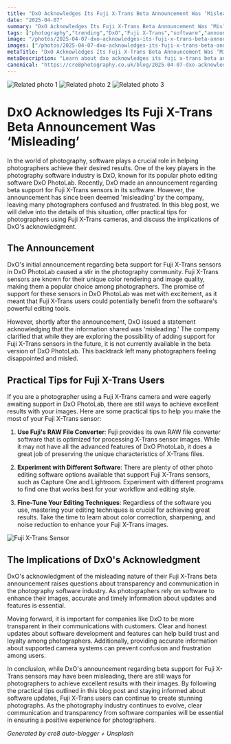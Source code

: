 ```yaml
---
title: "DxO Acknowledges Its Fuji X-Trans Beta Announcement Was ‘Misleading’"
date: "2025-04-07"
summary: "DxO Acknowledges Its Fuji X-Trans Beta Announcement Was ‘Misleading’ - A trending topic in photography."
tags: ["photography","trending","DxO","Fuji X-Trans","software","announcement","sensors","misleading","transparency","communication","practical tips"]
image: "/photos/2025-04-07-dxo-acknowledges-its-fuji-x-trans-beta-announcement-was-misleading--1.jpg"
images: ["/photos/2025-04-07-dxo-acknowledges-its-fuji-x-trans-beta-announcement-was-misleading--1.jpg","/photos/2025-04-07-dxo-acknowledges-its-fuji-x-trans-beta-announcement-was-misleading--2.jpg","/photos/2025-04-07-dxo-acknowledges-its-fuji-x-trans-beta-announcement-was-misleading--3.jpg"]
metaTitle: "DxO Acknowledges Its Fuji X-Trans Beta Announcement Was ‘Misleading’ | cre8 Photography"
metaDescription: "Learn about dxo acknowledges its fuji x-trans beta announcement was ‘misleading’ in photography with practical tips and insights."
canonical: "https://cre8photography.co.uk/blog/2025-04-07-dxo-acknowledges-its-fuji-x-trans-beta-announcement-was-misleading-"
---
```



<div class="grid grid-cols-1 sm:grid-cols-2 md:grid-cols-3 gap-4">
  <img src="/photos/2025-04-07-dxo-acknowledges-its-fuji-x-trans-beta-announcement-was-misleading--1.jpg" alt="Related photo 1" class="w-full rounded-lg" />
<img src="/photos/2025-04-07-dxo-acknowledges-its-fuji-x-trans-beta-announcement-was-misleading--2.jpg" alt="Related photo 2" class="w-full rounded-lg" />
<img src="/photos/2025-04-07-dxo-acknowledges-its-fuji-x-trans-beta-announcement-was-misleading--3.jpg" alt="Related photo 3" class="w-full rounded-lg" />
</div>


# DxO Acknowledges Its Fuji X-Trans Beta Announcement Was ‘Misleading’

In the world of photography, software plays a crucial role in helping photographers achieve their desired results. One of the key players in the photography software industry is DxO, known for its popular photo editing software DxO PhotoLab. Recently, DxO made an announcement regarding beta support for Fuji X-Trans sensors in its software. However, the announcement has since been deemed 'misleading' by the company, leaving many photographers confused and frustrated. In this blog post, we will delve into the details of this situation, offer practical tips for photographers using Fuji X-Trans cameras, and discuss the implications of DxO's acknowledgment.

## The Announcement

DxO's initial announcement regarding beta support for Fuji X-Trans sensors in DxO PhotoLab caused a stir in the photography community. Fuji X-Trans sensors are known for their unique color rendering and image quality, making them a popular choice among photographers. The promise of support for these sensors in DxO PhotoLab was met with excitement, as it meant that Fuji X-Trans users could potentially benefit from the software's powerful editing tools.

However, shortly after the announcement, DxO issued a statement acknowledging that the information shared was 'misleading.' The company clarified that while they are exploring the possibility of adding support for Fuji X-Trans sensors in the future, it is not currently available in the beta version of DxO PhotoLab. This backtrack left many photographers feeling disappointed and misled.

## Practical Tips for Fuji X-Trans Users

If you are a photographer using a Fuji X-Trans camera and were eagerly awaiting support in DxO PhotoLab, there are still ways to achieve excellent results with your images. Here are some practical tips to help you make the most of your Fuji X-Trans sensor:

1. **Use Fuji's RAW File Converter**: Fuji provides its own RAW file converter software that is optimized for processing X-Trans sensor images. While it may not have all the advanced features of DxO PhotoLab, it does a great job of preserving the unique characteristics of X-Trans files.

2. **Experiment with Different Software**: There are plenty of other photo editing software options available that support Fuji X-Trans sensors, such as Capture One and Lightroom. Experiment with different programs to find one that works best for your workflow and editing style.

3. **Fine-Tune Your Editing Techniques**: Regardless of the software you use, mastering your editing techniques is crucial for achieving great results. Take the time to learn about color correction, sharpening, and noise reduction to enhance your Fuji X-Trans images.

![Fuji X-Trans Sensor](/path/to/fuji-xtrans-sensor.jpg)

## The Implications of DxO's Acknowledgment

DxO's acknowledgment of the misleading nature of their Fuji X-Trans beta announcement raises questions about transparency and communication in the photography software industry. As photographers rely on software to enhance their images, accurate and timely information about updates and features is essential.

Moving forward, it is important for companies like DxO to be more transparent in their communications with customers. Clear and honest updates about software development and features can help build trust and loyalty among photographers. Additionally, providing accurate information about supported camera systems can prevent confusion and frustration among users.

In conclusion, while DxO's announcement regarding beta support for Fuji X-Trans sensors may have been misleading, there are still ways for photographers to achieve excellent results with their images. By following the practical tips outlined in this blog post and staying informed about software updates, Fuji X-Trans users can continue to create stunning photographs. As the photography industry continues to evolve, clear communication and transparency from software companies will be essential in ensuring a positive experience for photographers.

*Generated by cre8 auto-blogger + Unsplash*
